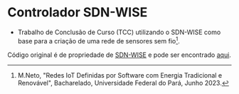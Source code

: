 # Controlador SDN-WISE

- Trabalho de Conclusão de Curso (TCC) utilizando o SDN-WISE como base para a criação de uma rede de sensores sem fio[^1]. 

Código original é de propriedade de [SDN-WISE](https://sdnwiselab.github.io/) e pode ser encontrado [aqui](https://sdnwiselab.github.io/docs/guides/GetStarted.html).

[^1]: M.Neto, "Redes IoT Definidas por Software com Energia Tradicional e Renovável", Bacharelado, Universidade Federal do Pará, Junho 2023.